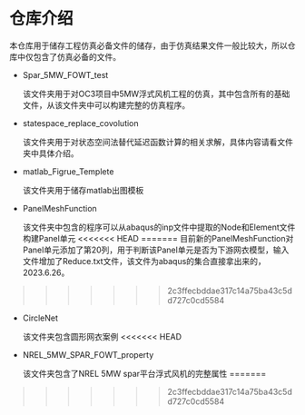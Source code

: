 # 仓库介绍

本仓库用于储存工程仿真必备文件的储存，由于仿真结果文件一般比较大，所以仓库中仅包含了仿真必备的文件。

- Spar_5MW_FOWT_test 

  该文件夹用于对OC3项目中5MW浮式风机工程的仿真，其中包含所有的基础文件，从该文件夹中可以构建完整的仿真程序。

- statespace_replace_covolution

  该文件夹用于对状态空间法替代延迟函数计算的相关求解，具体内容请看文件夹中具体介绍。

- matlab_Figrue_Templete

  该文件夹用于储存matlab出图模板

- PanelMeshFunction

  该文件夹中包含的程序可以从abaqus的inp文件中提取的Node和Element文件构建Panel单元
<<<<<<< HEAD
=======
  目前新的PanelMeshFunction对Panel单元添加了第20列，用于判断该Panel单元是否为下游网衣模型，输入文件增加了Reduce.txt文件，该文件为abaqus的集合直接拿出来的，2023.6.26。
>>>>>>> 2c3ffecbddae317c14a75ba43c5dd727c0cd5584

- CircleNet

  该文件夹包含圆形网衣案例
<<<<<<< HEAD

- NREL_5MW_SPAR_FOWT_property

  该文件夹包含了NREL 5MW spar平台浮式风机的完整属性
=======
>>>>>>> 2c3ffecbddae317c14a75ba43c5dd727c0cd5584
